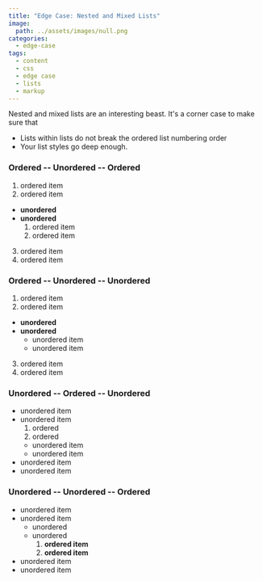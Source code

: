 ```yaml
---
title: "Edge Case: Nested and Mixed Lists"
image:
  path: ../assets/images/null.png
categories:
  - edge-case
tags:
  - content
  - css
  - edge case
  - lists
  - markup
---
```


Nested and mixed lists are an interesting beast. It's a corner case to make sure that

* Lists within lists do not break the ordered list numbering order
* Your list styles go deep enough.

### Ordered -- Unordered -- Ordered

1.  ordered item
2.  ordered item

* **unordered**
* **unordered**
  1.  ordered item
  2.  ordered item

3.  ordered item
4.  ordered item

### Ordered -- Unordered -- Unordered

1.  ordered item
2.  ordered item

* **unordered**
* **unordered**
  * unordered item
  * unordered item

3.  ordered item
4.  ordered item

### Unordered -- Ordered -- Unordered

* unordered item
* unordered item
  1.  ordered
  2.  ordered
  * unordered item
  * unordered item
* unordered item
* unordered item

### Unordered -- Unordered -- Ordered

* unordered item
* unordered item
  * unordered
  * unordered
    1.  **ordered item**
    2.  **ordered item**
* unordered item
* unordered item
